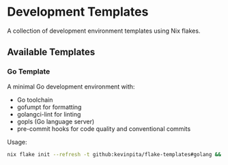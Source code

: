 # Development Templates

A collection of development environment templates using Nix flakes.

## Available Templates

### Go Template

A minimal Go development environment with:
- Go toolchain
- gofumpt for formatting
- golangci-lint for linting
- gopls (Go language server)
- pre-commit hooks for code quality and conventional commits

Usage:
```bash
nix flake init --refresh -t github:kevinpita/flake-templates#golang && echo "use flake" > .envrc && direnv allow
```
